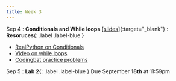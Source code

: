 ```yaml
---
title: Week 3
---
```


Sep 4
: **Conditionals and While loops** [\[slides\]](https://docs.google.com/presentation/d/1gsIaYBSeVijevD74Ts7EmEmBv0T5Qj5souZ_RFL6q94/edit?usp=sharing){:target="\_blank"}
: **Resoruces**{: .label .label-blue }
- [RealPython on Conditionals](https://realpython.com/python-conditional-statements/)
- [Video on while loops](https://www.youtube.com/watch?v=ECduJk00mUU)
- [Codingbat practice problems](https://codingbat.com/python/Logic-1)

Sep 5
: **Lab 2**{: .label .label-blue } Due September **18th** at 11:59pm